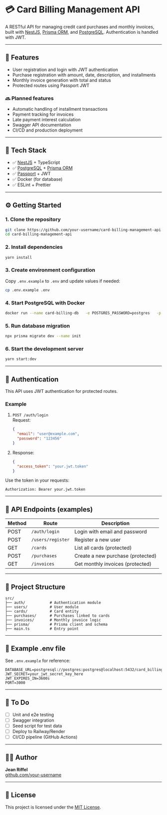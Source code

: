 # 💳 Card Billing Management API

A RESTful API for managing credit card purchases and monthly invoices, built with [NestJS](https://nestjs.com/), [Prisma ORM](https://www.prisma.io/), and [PostgreSQL](https://www.postgresql.org/). Authentication is handled with JWT.

---

## 🧾 Features

- User registration and login with JWT authentication
- Purchase registration with amount, date, description, and installments
- Monthly invoice generation with total and status
- Protected routes using Passport JWT

### 🔜 Planned features

- Automatic handling of installment transactions
- Payment tracking for invoices
- Late payment interest calculation
- Swagger API documentation
- CI/CD and production deployment

---

## 🚀 Tech Stack

- ✅ [NestJS](https://nestjs.com/) + TypeScript
- ✅ [PostgreSQL](https://www.postgresql.org/) + [Prisma ORM](https://www.prisma.io/)
- ✅ [Passport](https://docs.nestjs.com/security/authentication) + JWT
- ✅ Docker (for database)
- ✅ ESLint + Prettier

---

## ⚙️ Getting Started

### 1. Clone the repository

```bash
git clone https://github.com/your-username/card-billing-management-api.git
cd card-billing-management-api
```

### 2. Install dependencies

```bash
yarn install
```

### 3. Create environment configuration

Copy `.env.example` to `.env` and update values if needed:

```bash
cp .env.example .env
```

### 4. Start PostgreSQL with Docker

```bash
docker run --name card-billing-db   -e POSTGRES_PASSWORD=postgres   -p 5432:5432   -d postgres
```

### 5. Run database migration

```bash
npx prisma migrate dev --name init
```

### 6. Start the development server

```bash
yarn start:dev
```

---

## 🔐 Authentication

This API uses JWT authentication for protected routes.

### Example

1. `POST /auth/login`  
   Request:

   ```json
   {
     "email": "user@example.com",
     "password": "123456"
   }
   ```

2. Response:

   ```json
   {
     "access_token": "your.jwt.token"
   }
   ```

Use the token in your requests:

```http
Authorization: Bearer your.jwt.token
```

---

## 📡 API Endpoints (examples)

| Method | Route              | Description                         |
|--------|--------------------|-------------------------------------|
| POST   | `/auth/login`      | Login with email and password       |
| POST   | `/users/register`  | Register a new user                 |
| GET    | `/cards`           | List all cards (protected)          |
| POST   | `/purchases`       | Create a new purchase (protected)   |
| GET    | `/invoices`        | Get monthly invoices (protected)    |

---

## 📁 Project Structure

```
src/
├── auth/           # Authentication module
├── users/          # User module
├── cards/          # Card entity
├── purchases/      # Purchases linked to cards
├── invoices/       # Monthly invoice logic
├── prisma/         # Prisma client and schema
├── main.ts         # Entry point
```

---

## 📂 Example .env file

See `.env.example` for reference:

```env
DATABASE_URL=postgresql://postgres:postgres@localhost:5432/card_billing_db
JWT_SECRET=your_jwt_secret_key_here
JWT_EXPIRES_IN=3600s
PORT=3000
```

---

## 🧪 To Do

- [ ] Unit and e2e testing
- [ ] Swagger integration
- [ ] Seed script for test data
- [ ] Deploy to Railway/Render
- [ ] CI/CD pipeline (GitHub Actions)

---

## 🧑‍💻 Author

**Jean Riffel**  
[github.com/your-username](https://github.com/JeanRiffel)

---

## 📄 License

This project is licensed under the [MIT License](LICENSE).